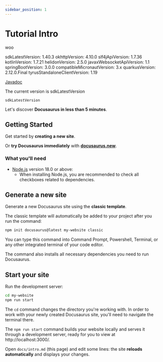 ```yaml
---
sidebar_position: 1
---
```


# Tutorial Intro

woo

sdkLatestVersion: 1.40.3
okhttpVersion: 4.10.0
slf4jApiVersion: 1.7.36
kotlinVersion: 1.7.21
helidonVersion: 2.5.0
javaxWebsocketApiVersion: 1.1
springBootVersion: 3.0.0
compatibleMicronautVersion: 3.x
quarkusVersion: 2.12.0.Final
tyrusStandaloneClientVersion: 1.19

[Javadoc](https://oss.sonatype.org/service/local/repositories/releases/archive/com/slack/api/slack-api-client/sdkLatestVersion/slack-api-client-sdkLatestVersion-javadoc.jar/!/com/slack/api/audit/response/SchemasResponse.html)


The current version is sdkLatestVersion

```
sdkLatestVersion
```


Let's discover **Docusaurus in less than 5 minutes**.

## Getting Started

Get started by **creating a new site**.

Or **try Docusaurus immediately** with **[docusaurus.new](https://docusaurus.new)**.

### What you'll need

- [Node.js](https://nodejs.org/en/download/) version 18.0 or above:
  - When installing Node.js, you are recommended to check all checkboxes related to dependencies.

## Generate a new site

Generate a new Docusaurus site using the **classic template**.

The classic template will automatically be added to your project after you run the command:

```bash
npm init docusaurus@latest my-website classic
```

You can type this command into Command Prompt, Powershell, Terminal, or any other integrated terminal of your code editor.

The command also installs all necessary dependencies you need to run Docusaurus.

## Start your site

Run the development server:

```bash
cd my-website
npm run start
```

The `cd` command changes the directory you're working with. In order to work with your newly created Docusaurus site, you'll need to navigate the terminal there.

The `npm run start` command builds your website locally and serves it through a development server, ready for you to view at http://localhost:3000/.

Open `docs/intro.md` (this page) and edit some lines: the site **reloads automatically** and displays your changes.
